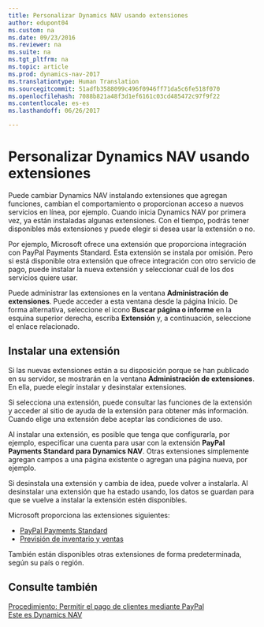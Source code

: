 ```yaml
---
title: Personalizar Dynamics NAV usando extensiones
author: edupont04
ms.custom: na
ms.date: 09/23/2016
ms.reviewer: na
ms.suite: na
ms.tgt_pltfrm: na
ms.topic: article
ms.prod: dynamics-nav-2017
ms.translationtype: Human Translation
ms.sourcegitcommit: 51adfb3588099c496f0946ff71da5c6fe518f070
ms.openlocfilehash: 7088b821a48f3d1ef6161c03cd485472c97f9f22
ms.contentlocale: es-es
ms.lasthandoff: 06/26/2017

---
```


# <a name="customizing-dynamics-nav-using-extensions"></a>Personalizar Dynamics NAV usando extensiones
Puede cambiar Dynamics NAV instalando extensiones que agregan funciones, cambian el comportamiento o proporcionan acceso a nuevos servicios en línea, por ejemplo.
Cuando inicia Dynamics NAV por primera vez, ya están instaladas algunas extensiones. Con el tiempo, podrás tener disponibles más extensiones y puede elegir si desea usar la extensión o no.

Por ejemplo, Microsoft ofrece una extensión que proporciona integración con PayPal Payments Standard. Esta extensión se instala por omisión.
Pero si está disponible otra extensión que ofrece integración con otro servicio de pago, puede instalar la nueva extensión y seleccionar cuál de los dos servicios quiere usar.  

Puede administrar las extensiones en la ventana **Administración de extensiones**. Puede acceder a esta ventana desde la página Inicio. De forma alternativa, seleccione el icono **Buscar página o informe** en la esquina superior derecha, escriba **Extensión** y, a continuación, seleccione el enlace relacionado.   

## <a name="installing-an-extension"></a>Instalar una extensión
Si las nuevas extensiones están a su disposición porque se han publicado en su servidor, se mostrarán en la ventana **Administración de extensiones**. En ella, puede elegir instalar y desinstalar extensiones.  

Si selecciona una extensión, puede consultar las funciones de la extensión y acceder al sitio de ayuda de la extensión para obtener más información. Cuando elige una extensión debe aceptar las condiciones de uso.  

Al instalar una extensión, es posible que tenga que configurarla, por ejemplo, especificar una cuenta para usar con la extensión **PayPal Payments Standard para Dynamics NAV**.
Otras extensiones simplemente agregan campos a una página existente o agregan una página nueva, por ejemplo.   

Si desinstala una extensión y cambia de idea, puede volver a instalarla. Al desinstalar una extensión que ha estado usando, los datos se guardan para que se vuelve a instalar la extensión estén disponibles.  

Microsoft proporciona las extensiones siguientes:  
- [PayPal Payments Standard](ui-extensions-paypal-payments-standard.md)  
- [Previsión de inventario y ventas](ui-extensions-sales-forecast.md)  

También están disponibles otras extensiones de forma predeterminada, según su país o región.

## <a name="see-also"></a>Consulte también  
[Procedimiento: Permitir el pago de clientes mediante PayPal](sales-how-enable-customer-payments-paypal.md)  
[Este es Dynamics NAV](across-get-started.md)  

